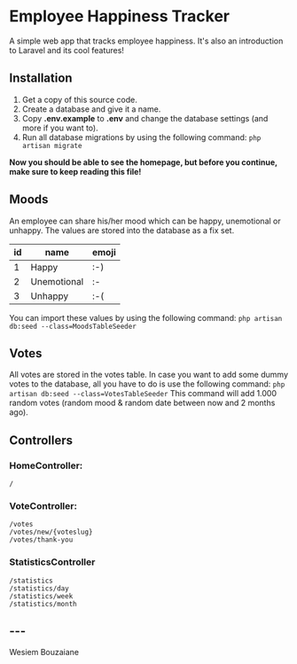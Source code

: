 # Employee Happiness Tracker
A simple web app that tracks employee happiness. It's also an introduction to Laravel and its cool features!

## Installation
1. Get a copy of this source code.
2. Create a database and give it a name.
3. Copy **.env.example** to **.env** and change the database settings (and more if you want to).
4. Run all database migrations by using the following command: `php artisan migrate`

**Now you should be able to see the homepage, but before you continue, make sure to keep reading this file!**

## Moods
An employee can share his/her mood which can be happy, unemotional or unhappy. The values are stored into the database as a fix set.

| id | name | emoji |
| -- | ---- | ----- |
| 1 | Happy | :-) |
| 2 | Unemotional | :-| |
| 3 | Unhappy | :-( |

You can import these values by using the following command:
`php artisan db:seed --class=MoodsTableSeeder`

## Votes
All votes are stored in the votes table.
In case you want to add some dummy votes to the database, all you have to do is use the following command:
`php artisan db:seed --class=VotesTableSeeder`
This command will add 1.000 random votes (random mood & random date between now and 2 months ago).

## Controllers
### HomeController:
    /
    
### VoteController:
    /votes
    /votes/new/{voteslug}
    /votes/thank-you

### StatisticsController
    /statistics
    /statistics/day
    /statistics/week
    /statistics/month
    
## ---
Wesiem Bouzaiane